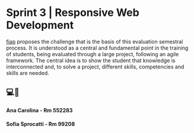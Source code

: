 # Sprint 3 | Responsive Web Development

[fiap](https://www.fiap.com.br/) proposes the challenge that is the basis of this evaluation semestral process. It is understood as a central and fundamental point in the training of students, being evaluated through a large project, following an agile framework. The central idea is to show the student that knowledge is interconnected and, to solve a project, different skills, competencies and skills are needed.

## 💻📕

#### Ana Carolina - Rm 552283
#### Sofia Sprocatti - Rm 99208
#### 
#### 
#### 
